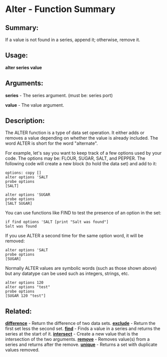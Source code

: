 # Alter - Function Summary

## Summary:

If a value is not found in a series, append it; otherwise, remove it.

## Usage:

**alter series value**

## Arguments:

**series** - The series argument. (must be: series port)

**value** - The value argument.

## Description:

The ALTER function is a type of data set operation. It either adds or removes a value depending on whether the value is already included. The word ALTER is short for the word "alternate".

For example, let's say you want to keep track of a few options used by your code. The options may be: FLOUR, SUGAR, SALT, and PEPPER. The following code will create a new block (to hold the data set) and add to it:

```
options: copy []
alter options 'SALT
probe options
[SALT]
```

```
alter options 'SUGAR
probe options
[SALT SUGAR]
```

You can use functions like FIND to test the presence of an option in the set:

```
if find options 'SALT [print "Salt was found"]
Salt was found
```

If you use ALTER a second time for the same option word, it will be removed:

```
alter options 'SALT
probe options
[SUGAR]
```

Normally ALTER values are symbolic words (such as those shown above) but any datatype can be used such as integers, strings, etc.

```
alter options 120
alter options "test"
probe options
[SUGAR 120 "test"]
```

## Related:

[**difference**](http://www.rebol.com/docs/words/wdifference.html) - Return the difference of two data sets.
[**exclude**](http://www.rebol.com/docs/words/wexclude.html) - Return the first set less the second set.
[**find**](http://www.rebol.com/docs/words/wfind.html) - Finds a value in a series and returns the series at the start of it.
[**intersect**](http://www.rebol.com/docs/words/wintersect.html) - Create a new value that is the intersection of the two arguments.
[**remove**](http://www.rebol.com/docs/words/wremove.html) - Removes value(s) from a series and returns after the remove.
[**unique**](http://www.rebol.com/docs/words/wunique.html) - Returns a set with duplicate values removed.